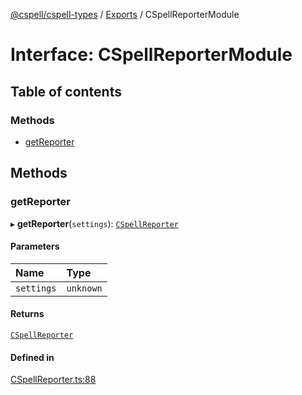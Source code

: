 [@cspell/cspell-types](../README.md) / [Exports](../modules.md) / CSpellReporterModule

# Interface: CSpellReporterModule

## Table of contents

### Methods

- [getReporter](CSpellReporterModule.md#getreporter)

## Methods

### getReporter

▸ **getReporter**(`settings`): [`CSpellReporter`](CSpellReporter.md)

#### Parameters

| Name | Type |
| :------ | :------ |
| `settings` | `unknown` |

#### Returns

[`CSpellReporter`](CSpellReporter.md)

#### Defined in

[CSpellReporter.ts:88](https://github.com/streetsidesoftware/cspell/blob/b1f296d/packages/cspell-types/src/CSpellReporter.ts#L88)
